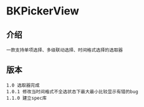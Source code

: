 # BKPickerView

## 介绍
```
一款支持单项选择、多级联动选择、时间格式选择的选取器
```

## 版本
```
1.0 选取器完成
1.0.1 修改当时间格式不全选状态下最大最小比较显示有错的bug
1.1.0 建立spec库
```
